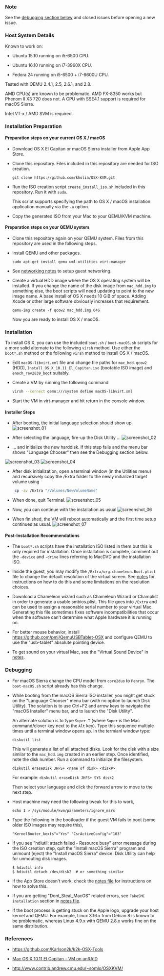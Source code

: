 ### Note

See the [debugging section below](https://github.com/kholia/OSX-KVM#debugging)
and closed issues before opening a new issue.

### Host System Details

Known to work on:

* Ubuntu 15.10 running on i5-6500 CPU.

* Ubuntu 16.10 running on i7-3960X CPU.

* Fedora 24 running on i5-6500 + i7-6600U CPU.

Tested with QEMU 2.4.1, 2.5, 2.6.1, and 2.8.

AMD CPU(s) are known to be problematic. AMD FX-8350 works but Phenom II X3 720
does not. A CPU with SSE4.1 support is required for macOS Sierra.

Intel VT-x / AMD SVM is required.

### Installation Preparation

#### Preparation steps on your current OS X / macOS

* Download OS X El Capitan or macOS Sierra installer from Apple App Store.

* Clone this repository. Files included in this repository are needed for ISO
  creation.

  ```
  git clone https://github.com/kholia/OSX-KVM.git
  ```

* Run the ISO creation script `create_install_iso.sh` included in this
  repository. Run it with `sudo`.

  This script supports specifying the path to OS X / macOS installation
  application manually via the `-a` option.

* Copy the generated ISO from your Mac to your QEMU/KVM machine.

#### Preparation steps on your QEMU system

* Clone this repository again on your QEMU system. Files from this repository are used in the following steps.

* Install QEMU and other packages.

  ```
  sudo apt-get install qemu uml-utilities virt-manager
  ```

* See [networking notes](networking-qemu-kvm-howto.txt) to setup guest networking.

* Create a virtual HDD image where the OS X operating system will be installed.
  If you change the name of the disk image from `mac_hdd.img` to something
  else, the boot scripts will need updating to point to the new image name. A
  base install of OS X needs 10 GiB of space. Adding Xcode or other large
  software obviously increases that requirement.

  ```
  qemu-img create -f qcow2 mac_hdd.img 64G
  ```

  Now you are ready to install OS X / macOS.

### Installation

To install OS X, you can use the included `boot.sh` / `boot-macOS.sh` scripts
for a more solid alternate to the following `virsh` method. Use either the
`boot*.sh` method or the following `virsh` method to install OS X / macOS.

* Edit `macOS-libvirt.xml` file and change file paths for `mac_hdd.qcow2` (HDD), `Install_OS_X_10.11_El_Capitan.iso` (bootable ISO image) and `enoch_rev2839_boot` suitably.

* Create a VM by running the following command
  ```bash
  virsh --connect qemu:///system define macOS-libvirt.xml

  ```

* Start the VM in virt-manager and hit return in the console window.

#### Installer Steps

* After booting, the initial language selection should show up.
![screenshot_01](https://cloud.githubusercontent.com/assets/731252/17645877/5136b1ac-61b2-11e6-8d90-29f5cc11ae01.png)

* After selecting the language, fire-up the Disk Utility ...
![screenshot_02](https://cloud.githubusercontent.com/assets/731252/17645881/513b6918-61b2-11e6-91f2-026d953cbe0b.png)

* ... and initialize the new harddisk. If this step fails and the menu bar
  shows "Language Chooser" then see the Debugging section below.

![screenshot_03](https://cloud.githubusercontent.com/assets/731252/17645878/51373d48-61b2-11e6-8740-69c86bf92d31.png)
![screenshot_04](https://cloud.githubusercontent.com/assets/731252/17645879/513ae704-61b2-11e6-9a54-109c37132783.png)

* After disk initialization, open a terminal window (in the Utilities menu) and recursively copy the /Extra folder
  to the newly initialized target volume using
  ```bash
   cp -av /Extra "/Volumes/NewVolumeName"
  ```
* When done, quit Terminal.
![screenshot_05](https://cloud.githubusercontent.com/assets/731252/17645876/5136ad6a-61b2-11e6-84cd-cb7851119292.png)

* Now, you can continue with the installation as usual
![screenshot_06](https://cloud.githubusercontent.com/assets/731252/17645880/513b2c3c-61b2-11e6-889c-3e4f5a0612ca.png)

* When finished, the VM will reboot automatically and the first time setup continues as usual.
![screenshot_07](https://cloud.githubusercontent.com/assets/731252/17645882/51517a50-61b2-11e6-8bb5-70c810d80b2b.png)

#### Post-Installation Recommendations
* The `boot*.sh` scripts have the installation ISO listed in them but this is
  only required for installation. Once installation is complete, comment out
  the `-device` and `-drive` lines referring to MacDVD and the installation ISO.

* Inside the guest, you may modify the `/Extra/org.chameleon.Boot.plist` file
  to change the default resolution of the virtual screen. See [notes](notes.md)
  for instructions on how to do this and some limitations on the resolution
  choices.

* Download a Chameleon wizard such as Chameleon Wizard or Champlist in order to
  generate a usable smbios.plist. This file goes into `/Extra` and can be used
  to assign a reasonable serial number to your virtual Mac. Generating this file
  sometimes fixes software incompatibilities that occur when the software can't
  determine what Apple hardware it is running on.

* For better mouse behavior, install https://github.com/pmj/QemuUSBTablet-OSX and
  configure QEMU to use the "usb-tablet" absolute pointing device.

* To get sound on your virtual Mac, see the "Virtual Sound Device" in [notes](notes.md).

### Debugging

* For macOS Sierra change the CPU model from `core2duo` to `Penryn`. The
  `boot-macOS.sh` script already has this change.

* While booting from the macOS Sierra ISO installer, you might get stuck on the
  "Language Chooser" menu bar (with no option to launch Disk Utility). The
  solution is to use Ctrl+F2 and arrow keys to navigate the "macOS Installer"
  menu bar, and to launch the "Disk Utility".

  An alternate solution is to type `Super-T` (where `Super` is the Mac
  command/clover key next to the `Alt` key). Type this sequence multiple times
  until a terminal window opens up. In the termianl window type:

  ```
  diskutil list
  ```

  This will generate a list of all attached disks. Look for the disk with a
  size similar to the `mac_hdd.img` created in an earlier step. Once identified,
  note the disk number. Run a command to initialize the filesystem.

  ```
  diskutil eraseDisk JHFS+ <name of disk> <disk#>
  ```

  For example: `diskutil eraseDisk JHFS+ SYS disk2`

  Then select your language and click the forward arrow to move to the next step.

* Host machine may need the following tweak for this to work,

  ```
  echo 1 > /sys/module/kvm/parameters/ignore_msrs
  ```

* Type the following in the bootloader if the guest VM fails to boot (some
  older ISO images may require this),

  ```
  "KernelBooter_kexts"="Yes" "CsrActiveConfig"="103"
  ```

* If you see "hdiutil: attach failed - Resource busy" error message during the
  ISO creation step, quit the "Install macOS Sierra" program and unmount
  (eject) the "Install macOS Sierra" device. Disk Utility can help for
  unmouting disk images.

  ```
  $ hdiutil info
  $ hdiutil detach /dev/disk2  # or something similar
  ```

* If the App Store doesn't work, check the [notes file](notes.md) for instructions on how to solve this.

* If you are getting "Dont_Steal_MacOS" related errors, see `FakeSMC installation` section in [notes file](notes.md).

* If the boot process is getting stuck on the Apple logo, upgrade your host
  kernel and QEMU. For example, Linux 3.16.x from Debian 8 is known to be
  problematic, whereas Linux 4.9.x with QEMU 2.8.x works fine on the same
  distribution.

### References

* https://github.com/Karlson2k/k2k-OSX-Tools

* [Mac OS X 10.11 El Capitan – VM on unRAID](https://macosxvirtualmachinekvm.wordpress.com/guide-mac-os-x-10-11-el-capitan-vm-on-unraid/)

* http://www.contrib.andrew.cmu.edu/~somlo/OSXKVM/

